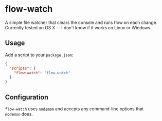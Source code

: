 # flow-watch

A simple file watcher that clears the console and runs flow on each change.  Currently tested on OS X -- I don't know
if it works on Linux or Windows.

## Usage

Add a script to your `package.json`:

```json
{
  "scripts": {
    "flow:watch": "flow-watch"
  }
}
```

## Configuration

`flow-watch` uses [`nodemon`](https://github.com/remy/nodemon) and accepts any command-line options that `nodemon` does.
